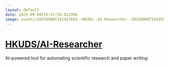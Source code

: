```yaml
---
layout: default
date: 2025-09-09T15:57:59.012396
image: assets/20250908T191427683--HKUDS--AI-Researcher--20250908T191950641--cropped.png
---
```


# [HKUDS/AI-Researcher](https://github.com/HKUDS/AI-Researcher)

AI-powered tool for automating scientific research and paper writing
